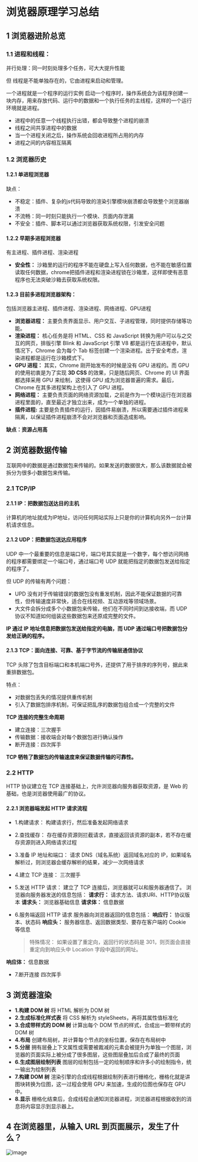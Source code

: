 # 浏览器原理学习总结
## 1 浏览器进阶总览
### 1.1 进程和线程：
并行处理：同一时刻处理多个任务，可大大提升性能

但 线程是不能单独存在的，它由进程来启动和管理。

一个进程就是一个程序的运行实例
启动一个程序时，操作系统会为该程序创建一块内存，用来存放代码、运行中的数据和一个执行任务的主线程，这样的一个运行环境就是进程。

* 进程中的任意一个线程执行出错，都会导致整个进程的崩溃
* 线程之间共享进程中的数据
* 当一个进程关闭之后，操作系统会回收进程所占用的内存
* 进程之间的内容相互隔离

### 1.2 浏览器历史
#### 1.2.1 单进程浏览器
缺点：
* 不稳定：插件、复杂的js代码导致的渲染引擎模块崩溃都会导致整个浏览器崩溃
* 不流畅：同一时刻只能执行一个模块、页面内存泄漏
* 不安全：插件、脚本可以通过浏览器获取系统权限，引发安全问题

#### 1.2.2 早期多进程浏览器
有主进程、插件进程、渲染进程
* **安全性：** 沙箱里的运行的程序不能在硬盘上写入任何数据，也不能在敏感位置读取任何数据，chrome把插件进程和渲染进程锁在沙箱里，这样即使有恶意程序也无法突破沙箱去获取系统权限。


#### 1.2.3 目前多进程浏览器架构：
包括浏览器主进程、插件进程、渲染进程、网络进程、GPU进程

* **浏览器进程：** 主要负责界面显示、用户交互、子进程管理，同时提供存储等功能。
* **渲染进程：** 核心任务是将 HTML、CSS 和 JavaScript 转换为用户可以与之交互的网页，排版引擎 Blink 和 JavaScript 引擎 V8 都是运行在该进程中，默认情况下，Chrome 会为每个 Tab 标签创建一个渲染进程。出于安全考虑，渲染进程都是运行在沙箱模式下。
* **GPU 进程：** 其实，Chrome 刚开始发布的时候是没有 GPU 进程的。而 GPU 的使用初衷是为了实现 **3D CSS** 的效果，只是随后网页、Chrome 的 UI 界面都选择采用 GPU 来绘制，这使得 GPU 成为浏览器普遍的需求。最后，Chrome 在其多进程架构上也引入了 GPU 进程。
* **网络进程：** 主要负责页面的网络资源加载，之前是作为一个模块运行在浏览器进程里面的，直至最近才独立出来，成为一个单独的进程。
* **插件进程:** 主要是负责插件的运行，因插件易崩溃，所以需要通过插件进程来隔离，以保证插件进程崩溃不会对浏览器和页面造成影响。

**缺点：资源占用高**


## 2 浏览器数据传输
互联网中的数据是通过数据包来传输的。如果发送的数据很大，那么该数据就会被拆分为很多小数据包来传输。

### 2.1 TCP/IP
#### 2.1.1 IP：把数据包送达目的主机

计算机的地址就成为IP地址，访问任何网站实际上只是你的计算机向另外一台计算机请求信息。

#### 2.1.2 UDP：把数据包送达应用程序

UDP 中一个最重要的信息是端口号，端口号其实就是一个数字，每个想访问网络的程序都需要绑定一个端口号，通过端口号 UDP 就能把指定的数据包发送给指定的程序了。

但 UDP 的传输有两个问题：
* UPD 没有对于传输错误的数据包没有重发机制，因此不能保证数据的可靠性，但传输速度非常快，适合在线视频、互动游戏等领域场景。
* 大文件会拆分成多个小数据包来传输，他们在不同时间到达接收端，而 UDP 协议不知道如何组装这些数据包来还原成完整的文件。

**IP 通过 IP 地址信息把数据包发送给指定的电脑，而 UDP 通过端口号把数据包分发给正确的程序。**

#### 2.1.3 TCP：面向连接、可靠、基于字节流的传输层通信协议

TCP 头除了包含目标端口和本机端口号外，还提供了用于排序的序列号，据此来重排数据包。

特点：
* 对数据包丢失的情况提供重传机制
* 引入了数据包排序机制，可保证把乱序的数据包组合成一个完整的文件

**TCP 连接的完整生命周期**
* 建立连接：三次握手
* 传输数据：接收端会对每个数据包进行确认操作
* 断开连接：四次挥手

**TCP 牺牲了数据包的传输速度来保证数据传输的可靠性。**

### 2.2 HTTP 
HTTP 协议建立在 TCP 连接基础上，允许浏览器向服务器获取资源，是 Web 的基础，也是浏览器使用最广的协议。

#### 2.2.1 浏览器端发起 HTTP 请求流程

* 1.构建请求：
构建请求行，然后准备发起网络请求
* 2.查找缓存：
存在缓存资源则拦截请求，直接返回该资源的副本，若不存在缓存资源则进入网络请求过程
* 3.准备 IP 地址和端口：
请求 DNS（域名系统）返回域名对应的 IP，如果域名解析过，则浏览器会缓存解析的结果，减少一次网络请求
* 4.建立 TCP 连接：
三次握手
* 5.发送 HTTP 请求：
建立了 TCP 连接后，浏览器就可以和服务器通信了。
浏览器向服务器发送的信息包括：
**请求行：** 请求方法、请求URI、HTTP协议版本
**请求头：** 浏览器基础信息
**请求体：** 信息数据
* 6.服务端返回 HTTP 请求
服务器向浏览器返回的信息包括：
**响应行：** 协议版本、状态码
**响应头：** 服务器信息、返回数据类型、要存在客户端的 Cookie 等信息

    > 特殊情况：
    > 如果设置了重定向，返回行的状态码是 301，则页面会直接重定向到响应头中 Location 字段中返回的网址。

**响应体：** 信息数据
* 7.断开连接
四次挥手

## 3 浏览器渲染
* **1.构建 DOM 树**
将 HTML 解析为 DOM 树
* **2.生成标准化样式表**
将 CSS 解析为 styleSheets，再将其属性值标准化
* **3.合成带样式的 DOM 树**
计算出每个 DOM 节点的样式，合成出一颗带样式的 DOM 树
* **4.布局**
创建布局树，并计算每个节点的坐标位置，保存在布局树中
* **5.分层**
拥有层叠上下文属性或需要被裁减的元素会被提升为单独一个图层，浏览器的页面实际上被分成了很多图层，这些图层叠加后合成了最终的页面
* **6.生成图层绘制列表**
图层的绘制包括一定的绘制顺序和许多小的绘制指令，统一输出为绘制列表
* **7.构建 DOM 树**
渲染引擎的合成线程根据绘制列表进行栅格化，栅格化就是讲图块转换为位图，这一过程会使用 GPU 来加速，生成的位图也保存在 GPU 中。
* **8.显示**
栅格化结束后，合成线程会通知浏览器进程，浏览器进程根据收到的消息将内容显示到显示器上。

## 4 在浏览器里，从输入 URL 到页面展示，发生了什么？
![image](https://upload-images.jianshu.io/upload_images/8879462-10fd6b7986ec7a04.png?imageMogr2/auto-orient/strip%7CimageView2/2/w/1240)


























